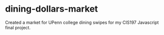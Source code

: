 # dining-dollars-market
Created a market for UPenn college dining swipes for my CIS197 Javascript final project.